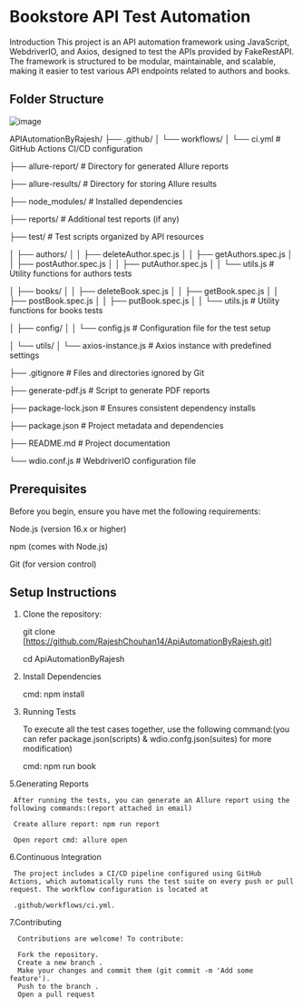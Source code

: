 # Bookstore API Test Automation

Introduction
This project is an API automation framework using JavaScript, WebdriverIO, and Axios, designed to test the APIs provided by FakeRestAPI. The framework is structured to be modular, maintainable, and scalable, making it easier to test various API endpoints related to authors and books.

## Folder Structure
![image](https://github.com/user-attachments/assets/2a351ef3-c235-4238-9285-65983d8a5f1e)

APIAutomationByRajesh/
├── .github/
│   └── workflows/
│       └── ci.yml              # GitHub Actions CI/CD configuration

├── allure-report/              # Directory for generated Allure reports

├── allure-results/             # Directory for storing Allure results

├── node_modules/               # Installed dependencies

├── reports/                    # Additional test reports (if any)

├── test/                       # Test scripts organized by API resources

│   ├── authors/
│   │   ├── deleteAuthor.spec.js
│   │   ├── getAuthors.spec.js
│   │   ├── postAuthor.spec.js
│   │   ├── putAuthor.spec.js
│   │   └── utils.js            # Utility functions for authors tests

│   ├── books/
│   │   ├── deleteBook.spec.js
│   │   ├── getBook.spec.js
│   │   ├── postBook.spec.js
│   │   ├── putBook.spec.js
│   │   └── utils.js            # Utility functions for books tests

│   ├── config/
│   │   └── config.js           # Configuration file for the test setup

│   └── utils/
│       └── axios-instance.js   # Axios instance with predefined settings

├── .gitignore                   # Files and directories ignored by Git

├── generate-pdf.js              # Script to generate PDF reports

├── package-lock.json            # Ensures consistent dependency installs

├── package.json                 # Project metadata and dependencies

├── README.md                    # Project documentation

└── wdio.conf.js                 # WebdriverIO configuration file

## Prerequisites
Before you begin, ensure you have met the following requirements:

Node.js (version 16.x or higher)

npm (comes with Node.js)

Git (for version control)
## Setup Instructions

   1. Clone the repository:
   
      git clone [https://github.com/RajeshChouhan14/ApiAutomationByRajesh.git]
   
      cd ApiAutomationByRajesh

   3. Install Dependencies
   
      cmd:  npm install

   4. Running Tests
    
      To execute all the test cases together, use the following command:(you can refer package.json(scripts) & wdio.confg.json(suites) for more modification)
    
      cmd:  npm run book
    
   5.Generating Reports
    
     After running the tests, you can generate an Allure report using the following commands:(report attached in email)
     
     Create allure report: npm run report
     
     Open report cmd: allure open
     
   6.Continuous Integration
   
     The project includes a CI/CD pipeline configured using GitHub Actions, which automatically runs the test suite on every push or pull request. The workflow configuration is located at 
     
     .github/workflows/ci.yml.
  
   7.Contributing
      
      Contributions are welcome! To contribute:
      
      Fork the repository.
      Create a new branch .
      Make your changes and commit them (git commit -m 'Add some feature').
      Push to the branch .
      Open a pull request
